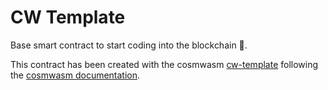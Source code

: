 # CW Template

Base smart contract to start coding into the blockchain 🚀.

This contract has been created with the cosmwasm [cw-template](https://github.com/InterWasm/cw-template) following the [cosmwasm documentation](https://docs.cosmwasm.com/fr/tutorials/simple-option/setup#project-starter).
